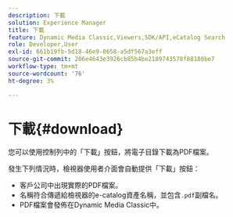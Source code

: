 ```yaml
---
description: 下載
solution: Experience Manager
title: 下載
feature: Dynamic Media Classic,Viewers,SDK/API,eCatalog Search
role: Developer,User
exl-id: 661b19fb-5d18-46e9-8658-a5df567a3eff
source-git-commit: 206e4643e3926cb85b4be2189743578f88180be7
workflow-type: tm+mt
source-wordcount: '76'
ht-degree: 3%

---
```


# 下載{#download}

您可以使用控制列中的「下載」按鈕，將電子目錄下載為PDF檔案。

發生下列情況時，檢視器使用者介面會自動提供「下載」按鈕：

* 客戶公司中出現實際的PDF檔案。
* 名稱符合傳遞給檢視器的e-catalog資產名稱，並包含`.pdf`副檔名。
* PDF檔案會發佈在Dynamic Media Classic中。
